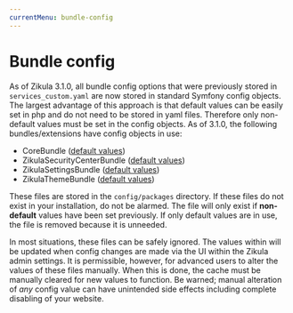 ```yaml
---
currentMenu: bundle-config
---
```

# Bundle config

As of Zikula 3.1.0, all bundle config options that were previously stored in `services_custom.yaml` are now stored
in standard Symfony config objects. The largest advantage of this approach is that default values can be easily
set in php and do not need to be stored in yaml files. Therefore only non-default values must be set in the config
objects. As of 3.1.0, the following bundles/extensions have config objects in use:

 - CoreBundle ([default values](https://raw.githubusercontent.com/zikula/core/main/docs/Configuration/BundleConfig/Defaults/core.yaml))
 - ZikulaSecurityCenterBundle ([default values](https://raw.githubusercontent.com/zikula/core/main/docs/Configuration/BundleConfig/Defaults/zikula_security_center.yaml))
 - ZikulaSettingsBundle ([default values](https://raw.githubusercontent.com/zikula/core/main/docs/Configuration/BundleConfig/Defaults/zikula_settings.yaml))
 - ZikulaThemeBundle ([default values](https://raw.githubusercontent.com/zikula/core/main/docs/Configuration/BundleConfig/Defaults/zikula_theme.yaml))

These files are stored in the `config/packages` directory. If these files do not exist in your installation, do not be
alarmed. The file will only exist if **non-default** values have been set previously. If only default values are in use,
the file is removed because it is unneeded.

In most situations, these files can be safely ignored. The values within will be updated when config changes are made
via the UI within the Zikula admin settings. It is permissible, however, for advanced users to alter the
values of these files manually. When this is done, the cache must be manually cleared for new values to function.
Be warned; manual alteration of *any* config value can have unintended side effects including complete disabling of
your website.
